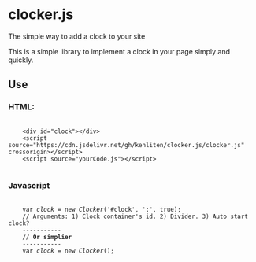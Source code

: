 # clocker.js
The simple way to add a clock to your site

This is a simple library to implement a clock in your page simply and quickly.

<h2>Use</h2>

<h3>HTML:</h3>
<pre>
  <code>
    &lt;div id="clock"&gt;&lt;/div&gt;
    &lt;script source="https://cdn.jsdelivr.net/gh/kenliten/clocker.js/clocker.js" crossorigin&gt;&lt;/script&gt;
    &lt;script source="yourCode.js"&gt;&lt;/script&gt;
  </code>
</pre>
<h3>Javascript</h3>
<pre>
  <code>
    var <var>clock</var> = new <var>Clocker</var>('#clock', ':', true);
    // Arguments: 1) Clock container's id. 2) Divider. 3) Auto start clock?
    -----------
    // <b>Or simplier</b>
    -----------
    var <var>clock</var> = new <var>Clocker</var>();
  </code>
</pre>
